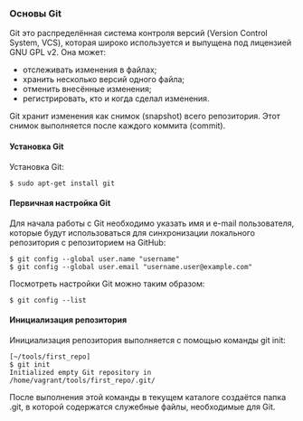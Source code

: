 ### Основы Git

Git это распределённая система контроля версий (Version Control System, VCS), которая широко используется и выпущена под лицензией GNU GPL v2. Она может:

* отслеживать изменения в файлах;
* хранить несколько версий одного файла;
* отменить внесённые изменения;
* регистрировать, кто и когда сделал изменения.

Git хранит изменения как снимок (snapshot) всего репозитория. Этот снимок выполняется после каждого коммита (commit).

#### Установка Git

Установка Git:

```shellsession
$ sudo apt-get install git
```

#### Первичная настройка Git

Для начала работы с Git необходимо указать имя и e-mail пользователя, которые будут использоваться для синхронизации локального репозитория с репозиторием на GitHub:

```shellsession
$ git config --global user.name "username"
$ git config --global user.email "username.user@example.com"
```

Посмотреть настройки Git можно таким образом:

```shellsession
$ git config --list
```

#### Инициализация репозитория

Инициализация репозитория выполняется с помощью команды git init:

```shellsession
[~/tools/first_repo]
$ git init
Initialized empty Git repository in /home/vagrant/tools/first_repo/.git/
```

После выполнения этой команды в текущем каталоге создаётся папка .git, в которой содержатся служебные файлы, необходимые для Git.
